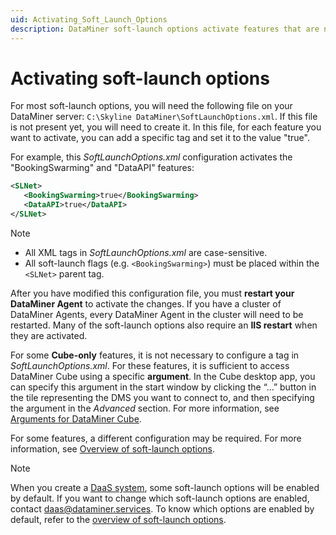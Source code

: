 ```yaml
---
uid: Activating_Soft_Launch_Options
description: DataMiner soft-launch options activate features that are not yet available to the general public. They can be enabled in SoftLaunchOptions.xml.
---
```


# Activating soft-launch options

For most soft-launch options, you will need the following file on your DataMiner server: `C:\Skyline DataMiner\SoftLaunchOptions.xml`. If this file is not present yet, you will need to create it. In this file, for each feature you want to activate, you can add a specific tag and set it to the value "true".

For example, this *SoftLaunchOptions.xml* configuration activates the "BookingSwarming" and "DataAPI" features:

```xml
<SLNet>
   <BookingSwarming>true</BookingSwarming>
   <DataAPI>true</DataAPI>
</SLNet>
```

> [!NOTE]
>
> - All XML tags in *SoftLaunchOptions.xml* are case-sensitive.
> - All soft-launch flags (e.g. `<BookingSwarming>`) must be placed within the `<SLNet>` parent tag.

After you have modified this configuration file, you must **restart your DataMiner Agent** to activate the changes. If you have a cluster of DataMiner Agents, every DataMiner Agent in the cluster will need to be restarted. Many of the soft-launch options also require an **IIS restart** when they are activated.

For some **Cube-only** features, it is not necessary to configure a tag in *SoftLaunchOptions.xml*. For these features, it is sufficient to access DataMiner Cube using a specific **argument**. In the Cube desktop app, you can specify this argument in the start window by clicking the “…” button in the tile representing the DMS you want to connect to, and then specifying the argument in the *Advanced* section. For more information, see [Arguments for DataMiner Cube](xref:Options_for_opening_DataMiner_Cube).

For some features, a different configuration may be required. For more information, see [Overview of soft-launch options](xref:Overview_of_Soft_Launch_Options).

> [!NOTE]
> When you create a [DaaS system](xref:Creating_a_DMS_in_the_cloud), some soft-launch options will be enabled by default. If you want to change which soft-launch options are enabled, contact <daas@dataminer.services>. To know which options are enabled by default, refer to the [overview of soft-launch options](xref:Overview_of_Soft_Launch_Options).
